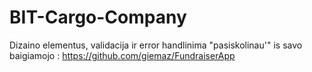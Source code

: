 # BIT-Cargo-Company
 Dizaino elementus, validacija ir error handlinima "pasiskolinau'" is savo baigiamojo : https://github.com/giemaz/FundraiserApp
